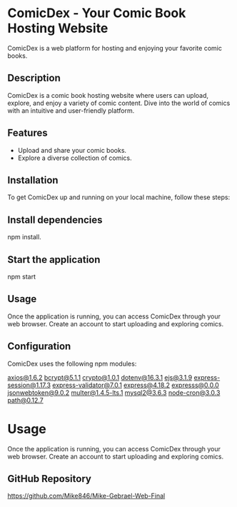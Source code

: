 # ComicDex - Your Comic Book Hosting Website

ComicDex is a web platform for hosting and enjoying your favorite comic books.

## Description

ComicDex is a comic book hosting website where users can upload, explore, and enjoy a variety of comic content. Dive into the world of comics with an intuitive and user-friendly platform.

## Features

- Upload and share your comic books.
- Explore a diverse collection of comics.

## Installation

To get ComicDex up and running on your local machine, follow these steps:

## Install dependencies

npm install.

## Start the application

npm start

## Usage

Once the application is running, you can access ComicDex through your web browser. Create an account to start uploading and exploring comics.

## Configuration

ComicDex uses the following npm modules:

axios@1.6.2
bcrypt@5.1.1
crypto@1.0.1
dotenv@16.3.1
ejs@3.1.9
express-session@1.17.3
express-validator@7.0.1
express@4.18.2
expresss@0.0.0
jsonwebtoken@9.0.2
multer@1.4.5-lts.1
mysql2@3.6.3
node-cron@3.0.3
path@0.12.7

# Usage

Once the application is running, you can access ComicDex through your web browser. Create an account to start uploading and exploring comics.

## GitHub Repository

<https://github.com/Mike846/Mike-Gebrael-Web-Final>
